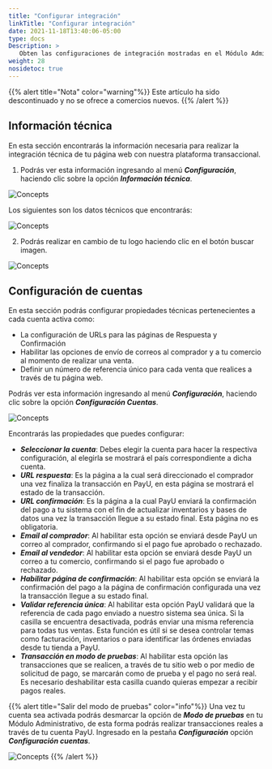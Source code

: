 ```yaml
---
title: "Configurar integración"
linkTitle: "Configurar integración"
date: 2021-11-18T13:40:06-05:00
type: docs
Description: >
   Obten las configuraciones de integración mostradas en el Módulo Administrativo.
weight: 28
nosidetoc: true
---
```


{{% alert title="Nota" color="warning"%}}
Este artículo ha sido descontinuado y no se ofrece a comercios nuevos.
{{% /alert %}}

## Información técnica
En esta sección encontrarás la información necesaria para realizar la integración técnica de tu página web con nuestra plataforma transaccional.

1. Podrás ver esta información ingresando al menú _**Configuración**_, haciendo clic sobre la opción _**Información técnica**_.

![Concepts](https://raw.githubusercontent.com/developers-payu-latam/developers-payu-latam.github.io/master/images/soluciones-adicionales/tecnica1-es.jpg)

Los siguientes son los datos técnicos que encontrarás:

![Concepts](https://raw.githubusercontent.com/developers-payu-latam/developers-payu-latam.github.io/master/images/soluciones-adicionales/tecnica2-es.jpg)

2. Podrás realizar en cambio de tu logo haciendo clic en el botón buscar imagen.

![Concepts](https://raw.githubusercontent.com/developers-payu-latam/developers-payu-latam.github.io/master/images/soluciones-adicionales/tecnica3-es.jpg)
 
## Configuración de cuentas
En esta sección podrás configurar propiedades técnicas pertenecientes a cada cuenta activa como:
* La configuración de URLs para las páginas de Respuesta y Confirmación
* Habilitar las opciones de envío de correos al comprador y a tu comercio al momento de realizar una venta.
* Definir un número de referencia único para cada venta que realices a través de tu página web.

Podrás ver esta información ingresando al menú _**Configuración**_, haciendo clic sobre la opción _**Configuración Cuentas**_.

![Concepts](https://raw.githubusercontent.com/developers-payu-latam/developers-payu-latam.github.io/master/images/soluciones-adicionales/configuracion1-es.jpg)

Encontrarás las propiedades que puedes configurar:
* _**Seleccionar la cuenta**_: Debes elegir la cuenta para hacer la respectiva configuración, al elegirla se mostrará el país correspondiente a dicha cuenta.
* _**URL respuesta**_: Es la página a la cual será direccionado el comprador una vez finaliza la transacción en PayU, en esta página se mostrará el estado de la transacción.
* _**URL confirmación**_: Es la página a la cual PayU enviará la confirmación del pago a tu sistema con el fin de actualizar inventarios y bases de datos una vez la transacción llegue a su estado final. Esta página no es obligatoria.
* _**Email al comprador**_: Al habilitar esta opción se enviará desde PayU un correo al comprador, confirmando si el pago fue aprobado o rechazado.
* _**Email al vendedor**_: Al habilitar esta opción se enviará desde PayU un correo a tu comercio, confirmando si el pago fue aprobado o rechazado.
* _**Habilitar página de confirmación**_: Al habilitar esta opción se enviará la confirmación del pago a la página de confirmación configurada una vez la transacción llegue a su estado final.
* _**Validar referencia única**_: Al habilitar esta opción PayU validará que la referencia de cada pago enviado a nuestro sistema sea única. Si la casilla se encuentra desactivada, podrás enviar una misma referencia para todas tus ventas. Esta función es útil si se desea controlar temas como facturación, inventarios o para identificar las órdenes enviadas desde tu tienda a PayU.
* _**Transacción en modo de pruebas**_: Al habilitar esta opción las transacciones que se realicen, a través de tu sitio web o por medio de solicitud de pago, se marcarán como de prueba y el pago no será real. Es necesario deshabilitar esta casilla cuando quieras empezar a recibir pagos reales.

{{% alert title="Salir del modo de pruebas" color="info"%}}
Una vez tu cuenta sea activada podrás desmarcar la opción de _**Modo de pruebas**_ en tu Módulo Administrativo, de esta forma podrás realizar transacciones reales a través de tu cuenta PayU. Ingresado en la pestaña _**Configuración**_ opción _**Configuración cuentas**_.

![Concepts](https://raw.githubusercontent.com/developers-payu-latam/developers-payu-latam.github.io/master/images/soluciones-adicionales/activar8-es.jpg)
{{% /alert %}}